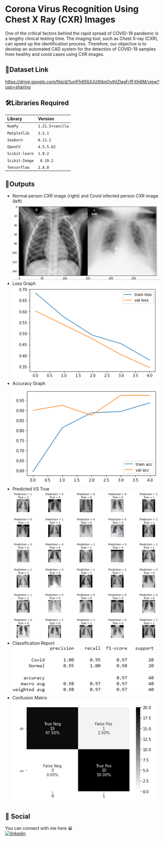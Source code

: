 
# Corona Virus Recognition Using Chest X Ray (CXR) Images

One of the critical factors behind the rapid spread of COVID-19 
pandemic is a lengthy clinical testing time. 
The imaging tool, such as Chest X-ray (CXR), can speed up the 
identification process. Therefore, our objective is to develop an 
automated CAD system for the detection of COVID-19 samples from 
healthy and covid cases using CXR images.

## 📖Dataset Link
https://drive.google.com/file/d/1unlFh65lUUUXtknOvlhIZlagFrfFXh6M/view?usp=sharing

## 🛠Libraries Required

| Library   | Version  |
| :-------- | :------- |
| `NumPy` | `1.21.5+vanilla` |
| `Matplotlib` | `3.5.1` |
| `Seaborn` | `0.11.2` |
| `OpenCV` | `4.5.5.62` |
| `Scikit-learn` | `1.0.2` |
| `Scikit-Image` | ` 0.19.2` |
| `Tensorflow` | `2.8.0` |

## 📸Outputs
* Normal person CXR image (right) and Covid infected person CXR image (left)
![App Screenshot](imgs/normal_vs_covid.png)
* Loss Graph     
![App Screenshot](imgs/loss.png)
* Accuracy Graph       
![App Screenshot](imgs/accuracy.png)
* Predicted VS True      
![App Screenshot](imgs/Predicted_vs_True.png)
* Classification Report         
![App Screenshot](imgs/classification_report.png)
* Confusion Matrix          
![App Screenshot](imgs/confusion_matrix.png)



## 🔗 Social
You can connect with me here 😀    
[![linkedin](https://img.shields.io/badge/linkedin-0A66C2?style=for-the-badge&logo=linkedin&logoColor=white)](https://www.linkedin.com/in/ankit-pradhan-052353221/)


